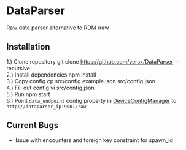 # DataParser  

Raw data parser alternative to RDM /raw  

## Installation  
1.) Clone repository git clone https://github.com/versx/DataParser --recursive  
2.) Install dependencies npm install  
3.) Copy config cp src/config.example.json src/config.json  
4.) Fill out config vi src/config.json  
5.) Run npm start  
6.) Point `data_endpoint` config property in [DeviceConfigManager](https://github.com/versx/DeviceConfigManager) to `http://dataparser_ip:9001/raw`  

## Current Bugs  
- Issue with encounters and foreign key constraint for spawn_id  